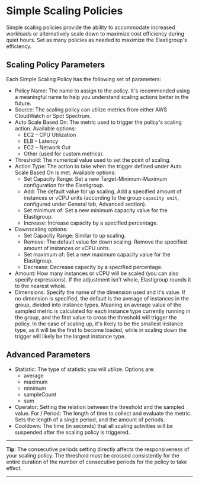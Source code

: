 # Simple Scaling Policies

Simple scaling policies provide the ability to accommodate increased workloads or alternatively scale down to maximize cost efficiency during quiet hours. Set as many policies as needed to maximize the Elastigroup's efficiency.

## Scaling Policy Parameters

Each Simple Scaling Policy has the following set of parameters:

- Policy Name: The name to assign to the policy. It's recommended using a meaningful name to help you understand scaling actions better in the future.
- Source: The scaling policy can utilize metrics from either AWS CloudWatch or Spot Spectrum.
- Auto Scale Based On: The metric used to trigger the policy's scaling action. Available options:
  - EC2 – CPU Utilization
  - ELB – Latency
  - EC2 – Network Out
  - Other (used for custom metrics).
- Threshold: The numerical value used to set the point of scaling.
- Action Type: The action to take when the trigger defined under Auto Scale Based On is met. Available options:
  - Set Capacity Range: Set a new Target-Minimum-Maximum configuration for the Elastigroup.
  - Add: The default value for up scaling. Add a specified amount of instances or vCPU units (according to the group `capacity unit`, configured under General tab, Advanced section).
  - Set minimum of: Set a new minimum capacity value for the Elastigroup.
  - Increase: Increase capacity by a specified percentage.
- Downscaling options:
  - Set Capacity Range: Similar to up scaling.
  - Remove: The default value for down scaling. Remove the specified amount of instances or vCPU units.
  - Set maximum of: Set a new maximum capacity value for the Elastigroup.
  - Decrease: Decrease capacity by a specified percentage.
- Amount: How many instances or vCPU will be scaled (you can also specify expressions). If the adjustment isn't whole, Elastigroup rounds it to the nearest whole.
- Dimensions: Specify the name of the dimension used and it's value. If no dimension is specified, the default is the average of instances in the group, divided into instance types. Meaning an average value of the sampled metric is calculated for each instance type currently running in the group, and the first value to cross the threshold will trigger the policy. In the case of scaling up, it's likely to be the smallest instance type, as it will be the first to become loaded, while in scaling down the trigger will likely be the largest instance type.

## Advanced Parameters

- Statistic: The type of statistic you will utilize. Options are:
  - average
  - maximum
  - minimum
  - sampleCount
  - sum
- Operator: Setting the relation between the threshold and the sampled value.
  For / Period: The length of time to collect and evaluate the metric. Sets the length of a single period, and the amount of periods.
- Cooldown: The time (in seconds) that all scaling activities will be suspended after the scaling policy is triggered.

---

**Tip**: The consecutive periods setting directly affects the responsiveness of your scaling policy. The threshold must be crossed consistently for the entire duration of the number of consecutive periods for the policy to take effect.

---
